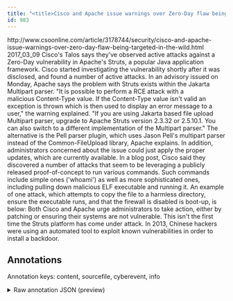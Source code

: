 ```yaml
---
title: "<title>Cisco and Apache issue warnings over Zero-Day flaw being targeted in the wild | CSO Online</title>"
id: 983
---
```


<title>Cisco and Apache issue warnings over Zero-Day flaw being targeted in the wild | CSO Online</title>
<source> http://www.csoonline.com/article/3178744/security/cisco-and-apache-issue-warnings-over-zero-day-flaw-being-targeted-in-the-wild.html </source>
<date> 2017_03_09 </date>
<text>
Cisco's Talos says they've observed active attacks against a Zero-Day vulnerability in Apache's Struts, a popular Java application framework.
Cisco started investigating the vulnerability shortly after it was disclosed, and found a number of active attacks.
In an advisory issued on Monday, Apache says the problem with Struts exists within the Jakarta Multipart parser.
"It is possible to perform a RCE attack with a malicious Content-Type value.
If the Content-Type value isn't valid an exception is thrown which is then used to display an error message to a user," the warning explained.
"If you are using Jakarta based file upload Multipart parser, upgrade to Apache Struts version 2.3.32 or 2.5.10.1.
You can also switch to a different implementation of the Multipart parser."
The alternative is the Pell parser plugin, which uses Jason Pell's multipart parser instead of the Common-FileUpload library, Apache explains.
In addition, administrators concerned about the issue could just apply the proper updates, which are currently available.
In a blog post, Cisco said they discovered a number of attacks that seem to be leveraging a publicly released proof-of-concept to run various commands.
Such commands include simple ones ('whoami') as well as more sophisticated ones, including pulling down malicious ELF executable and running it.
An example of one attack, which attempts to copy the file to a harmless directory, ensure the executable runs, and that the firewall is disabled is boot-up, is below:
Both Cisco and Apache urge administrators to take action, either by patching or ensuring their systems are not vulnerable.
This isn't the first time the Struts platform has come under attack.
In 2013, Chinese hackers were using an automated tool to exploit known vulnerabilities in order to install a backdoor.
</text>



## Annotations

Annotation keys: content, sourcefile, cyberevent, info

<details>
<summary>Raw annotation JSON (preview)</summary>

```json
{
  "content": "Cisco's Talos says they've observed active attacks against a Zero-Day vulnerability in Apache's Struts, a popular Java application framework. Cisco started investigating the vulnerability shortly after it was disclosed, and found a number of active attacks. In an advisory issued on Monday, Apache says the problem with Struts exists within the Jakarta Multipart parser. \"It is possible to perform a RCE attack with a malicious\u00a0Content-Type\u00a0value. If the Content-Type\u00a0value isn't valid an exception is thrown which is then used to display an error message to a user,\" the warning explained. \"If you are using Jakarta based file upload Multipart parser, upgrade to Apache Struts version 2.3.32 or 2.5.10.1. You can also switch to a different implementation of the Multipart parser.\" The alternative is the Pell parser plugin, which uses Jason Pell's multipart parser instead of the Common-FileUpload library, Apache explains. In addition, administrators concerned about the issue could just apply the proper updates, which are currently available. In a blog post, Cisco said they discovered a number of attacks that seem to be leveraging a publicly released proof-of-concept to run various commands. Such commands include simple ones ('whoami') as well as more sophisticated ones, including pulling down malicious ELF executable and running it. An example of one attack, which attempts to copy the file to a harmless directory, ensure the executable runs, and that the firewall is disabled is boot-up, is below: Both Cisco and Apache urge administrators to take action, either by patching or ensuring their systems are not vulnerable. This isn't the first time the Struts platform has come under attack. In 2013, Chinese hackers were using an automated tool to exploit known vulnerabilities in order to install a backdoor.",
  "sourcefile": "983.txt",
  "cyberevent": {
    "hopper": [
      {
        "index": 0,
        "relation": "Same",
        "events": [
          {
            "index": "E1",
            "type": "Vulnerability-related",
            "realis": "Actual",
            "nugget": {
              "startOffset": 27,
              "index": "T4",
              "endOffset": 35,
              "text": "observed"
            },
            "argument": [
              {
                "index": "T3",
                "text": "Talos",
                "endOffset": 13,
                "role": {
                  "type": "Discoverer"
                },
                "startOffset": 8,
                "type": "Person"
              },
              {
                "index": "T2",
                "text": "a Zero-Day vulnerability",
                "endOffset": 83,
                "role": {
                  "type": "Vulnerability"
                },
                "startOffset": 59,
                "type": "Vulnerability"
              },
              {
                "index": "T1",
                "external_reference": {
                  "dbpediaURI": "http://dbpedia.org/resource/Apache_Struts_2"
                },
                "endOffset": 102,
                "role": {
                  "type": "Vulnerable_System"
                },
                "text": "Struts",
                "startOffset": 96,
                "type": "System"
              },
              {
                "index": "T27",
                "external_reference": {
                  "wikidataid": "Q3287188"
                },
                "endOffset": 93,
                "role": {
                  "type": "Vulnerable_System_Owner"
                },
                "text": "Apache",
                "startOffset": 87,
                "type": "Organization"
              },
              {
                "index": "T28",
                "external_reference": {
                  "dbpediaURI": "http://dbpedia.org/resource/Cisco_Systems",
                  "wikidataid": "Q173395"
                },
                "endOffset": 5,
              
```
</details>
